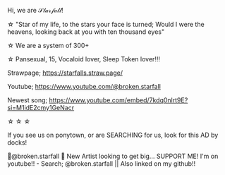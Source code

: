   Hi, we are 𝒮𝓉𝒶𝓇𝒻𝒶𝓁𝓁!
  
  ☆ "Star of my life, to the stars your face is turned; Would I were the heavens, looking back at you with ten thousand eyes"

☆ We are a system of 300+

☆ Pansexual, 15, Vocaloid lover, Sleep Token lover!!!

Strawpage; https://starfalls.straw.page/

Youtube; https://www.youtube.com/@broken.starfall

Newest song;
https://www.youtube.com/embed/7kdq0nlrt9E?si=M1idE2cmy1GeNacr

☆ ☆ ☆

If you see us on ponytown, or are SEARCHING for us, look for this AD by docks!

🎵@broken.starfall 🎵 New Artist looking to get big... SUPPORT ME! I'm on youtube!! - Search; @broken.starfall || Also linked on my github!!
<!---
Starfall-II-Sign-My-Strawpage/Starfall-II-Sign-My-Strawpage is a ✨ special ✨ repository because its `README.md` (this file) appears on your GitHub profile.
You can click the Preview link to take a look at your changes.
--->
